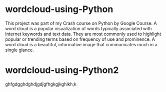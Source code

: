 # wordcloud-using-Python
This project was part of my Crash course on Python by Google Course.
A word cloud is a popular visualization of words typically associated with Internet keywords and text data. They are most commonly used to highlight popular or trending terms based on frequency of use and prominence. A word cloud is a beautiful, informative image that communicates much in a single glance.
# wordcloud-using-Python2
ghfgdgghdghdjgdjgfhgkgjkghlkh;k
